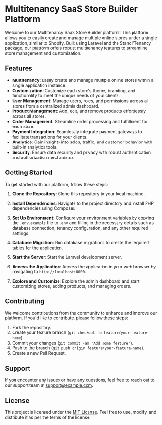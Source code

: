 # Multitenancy SaaS Store Builder Platform

Welcome to our Multitenancy SaaS Store Builder platform! This platform allows you to easily create and manage multiple online stores under a single application, similar to Shopify. Built using Laravel and the Stancl/Tenancy package, our platform offers robust multitenancy features to streamline store management and customization.

## Features

- **Multitenancy**: Easily create and manage multiple online stores within a single application instance.
- **Customization**: Customize each store's theme, branding, and functionality to meet the unique needs of your clients.
- **User Management**: Manage users, roles, and permissions across all stores from a centralized admin dashboard.
- **Product Management**: Add, edit, and remove products effortlessly across all stores.
- **Order Management**: Streamline order processing and fulfillment for each store.
- **Payment Integration**: Seamlessly integrate payment gateways to facilitate transactions for your clients.
- **Analytics**: Gain insights into sales, traffic, and customer behavior with built-in analytics tools.
- **Security**: Ensure data security and privacy with robust authentication and authorization mechanisms.

## Getting Started

To get started with our platform, follow these steps:

1. **Clone the Repository**: Clone this repository to your local machine.


2. **Install Dependencies**: Navigate to the project directory and install PHP dependencies using Composer.


3. **Set Up Environment**: Configure your environment variables by copying the `.env.example` file to `.env` and filling in the necessary details such as database connection, tenancy configuration, and any other required settings.

4. **Database Migration**: Run database migrations to create the required tables for the application.


5. **Start the Server**: Start the Laravel development server.


6. **Access the Application**: Access the application in your web browser by navigating to `http://localhost:8000`.

7. **Explore and Customize**: Explore the admin dashboard and start customizing stores, adding products, and managing orders.

## Contributing

We welcome contributions from the community to enhance and improve our platform. If you'd like to contribute, please follow these steps:

1. Fork the repository.
2. Create your feature branch (`git checkout -b feature/your-feature-name`).
3. Commit your changes (`git commit -am 'Add some feature'`).
4. Push to the branch (`git push origin feature/your-feature-name`).
5. Create a new Pull Request.

## Support

If you encounter any issues or have any questions, feel free to reach out to our support team at [support@example.com](mailto:support@example.com).

## License

This project is licensed under the [MIT License](LICENSE). Feel free to use, modify, and distribute it as per the terms of the license.
